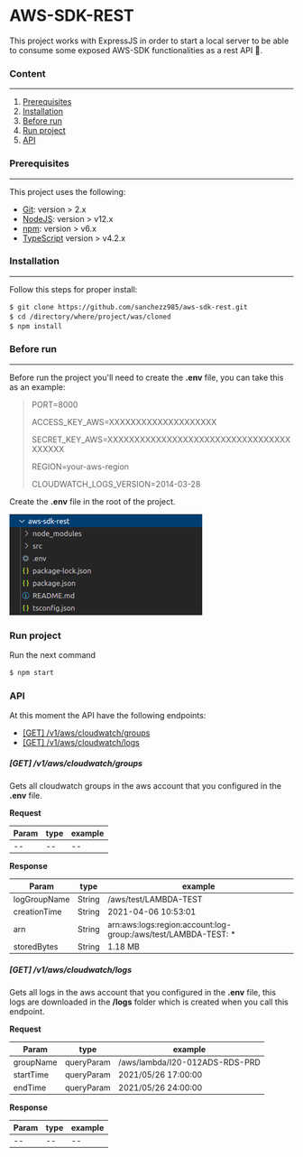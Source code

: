 # AWS-SDK-REST 

This project works with ExpressJS in order to start a local server to be able to consume some exposed AWS-SDK functionalities as a rest API :metal:.

### Content
***
1. [Prerequisites](#prerequisites)
2. [Installation](#installation)
3. [Before run](#before-run)
4. [Run project](#run-project)
5. [API](#api)

### Prerequisites
***
This project uses the following:

* [Git](https://git-scm.com/downloads): version > 2.x
* [NodeJS](https://nodejs.org/): version > v12.x
* [npm](https://www.npmjs.com/): version > v6.x
* [TypeScript](http://typescriptlang.org/) version > v4.2.x

### Installation
***
Follow this steps for proper install:

```sh
$ git clone https://github.com/sanchezz985/aws-sdk-rest.git
$ cd /directory/where/project/was/cloned
$ npm install
``` 

### Before run
***
Before run the project you'll need to create the **.env** file, you can take this as an example:

> PORT=8000
> 
>ACCESS_KEY_AWS=XXXXXXXXXXXXXXXXXXXX
>
>SECRET_KEY_AWS=XXXXXXXXXXXXXXXXXXXXXXXXXXXXXXXXXXXXXXXX
>
>REGION=your-aws-region
>
>CLOUDWATCH_LOGS_VERSION=2014-03-28

Create the **.env** file in the root of the project.

![](images/github-env-example.png)


### Run project

Run the next command

```sh
$ npm start
```

### API

At this moment the API have the following endpoints:

* [[GET] /v1/aws/cloudwatch/groups](get-v1awscloudwatchgroups)
* [[GET] /v1/aws/cloudwatch/logs](get-v1awscloudwatchlogs)

##### [GET] /v1/aws/cloudwatch/groups
Gets all cloudwatch groups in the aws account that you configured in the **.env** file.

**Request**

Param | type | example
--- | --- | ---
-- | -- | --

**Response**

Param | type | example
--- | --- | ---
logGroupName | String | /aws/test/LAMBDA-TEST
creationTime | String | 2021-04-06 10:53:01
arn | String | arn:aws:logs:region:account:log-group:/aws/test/LAMBDA-TEST: *
storedBytes | String | 1.18 MB

##### [GET] /v1/aws/cloudwatch/logs
Gets all logs in the aws account that you configured in the **.env** file, this logs are downloaded in the **/logs** folder which is created when you call this endpoint.

**Request**

Param | type | example
--- | --- | ---
groupName | queryParam | /aws/lambda/I20-012ADS-RDS-PRD
startTime | queryParam | 2021/05/26 17:00:00
endTime | queryParam | 2021/05/26 24:00:00

**Response**

Param | type | example
--- | --- | ---
-- | -- | --